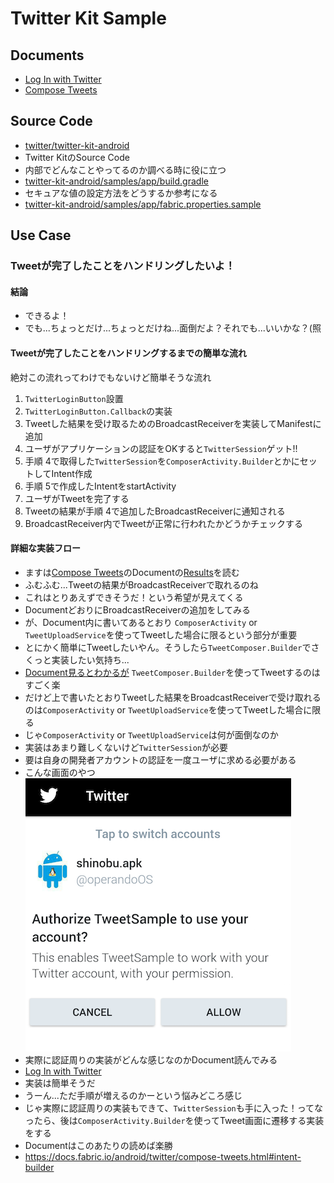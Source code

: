 # Twitter Kit Sample

## Documents

* [Log In with Twitter](https://docs.fabric.io/android/twitter/log-in-with-twitter.html)
* [Compose Tweets](https://docs.fabric.io/android/twitter/compose-tweets.html)
 
## Source Code

* [twitter/twitter-kit-android](twitter/twitter-kit-android)
 * Twitter KitのSource Code
 * 内部でどんなことやってるのか調べる時に役に立つ
* [twitter-kit-android/samples/app/build.gradle](https://github.com/twitter/twitter-kit-android/blob/master/samples/app/build.gradle)
 * セキュアな値の設定方法をどうするか参考になる
 * [twitter-kit-android/samples/app/fabric.properties.sample](https://github.com/twitter/twitter-kit-android/blob/master/samples/app/fabric.properties.sample)
 
## Use Case

### Tweetが完了したことをハンドリングしたいよ！

#### 結論

* できるよ！
* でも...ちょっとだけ...ちょっとだけね...面倒だよ？それでも...いいかな？(照

#### Tweetが完了したことをハンドリングするまでの簡単な流れ

絶対この流れってわけでもないけど簡単そうな流れ

1. `TwitterLoginButton`設置
2. `TwitterLoginButton.Callback`の実装
3. Tweetした結果を受け取るためのBroadcastReceiverを実装してManifestに追加
4. ユーザがアプリケーションの認証をOKすると`TwitterSession`ゲット!! 
5. 手順 4で取得した`TwitterSession`を`ComposerActivity.Builder`とかにセットしてIntent作成
6. 手順 5で作成したIntentをstartActivity
7. ユーザがTweetを完了する
8. Tweetの結果が手順 4で追加したBroadcastReceiverに通知される
9. BroadcastReceiver内でTweetが正常に行われたかどうかチェックする

#### 詳細な実装フロー

* ますは[Compose Tweets](https://docs.fabric.io/android/twitter/compose-tweets.html)のDocumentの[Results](https://docs.fabric.io/android/twitter/compose-tweets.html#results)を読む
 * ふむふむ...Tweetの結果がBroadcastReceiverで取れるのね
 * これはとりあえずできそうだ！という希望が見えてくる
 * DocumentどおりにBroadcastReceiverの追加をしてみる
 * が、Document内に書いてあるとおり `ComposerActivity` or `TweetUploadService`を使ってTweetした場合に限るという部分が重要
* とにかく簡単にTweetしたいやん。そうしたら`TweetComposer.Builder`でさくっと実装したい気持ち...
 * [Document見るとわかるが](https://docs.fabric.io/android/twitter/compose-tweets.html#compose-a-tweet) `TweetComposer.Builder`を使ってTweetするのはすごく楽
 * だけど上で書いたとおりTweetした結果をBroadcastReceiverで受け取れるのは`ComposerActivity` or `TweetUploadService`を使ってTweetした場合に限る
* じゃ`ComposerActivity` or `TweetUploadService`は何が面倒なのか
 * 実装はあまり難しくないけど`TwitterSession`が必要
 * 要は自身の開発者アカウントの認証を一度ユーザに求める必要がある
 * こんな画面のやつ
  ![image](./arts/twitter_OAuth.png)
* 実際に認証周りの実装がどんな感じなのかDocument読んでみる
 * [Log In with Twitter](https://docs.fabric.io/android/twitter/log-in-with-twitter.html)
 * 実装は簡単そうだ
 * うーん...ただ手順が増えるのかーという悩みどころ感じ
* じゃ実際に認証周りの実装もできて、`TwitterSession`も手に入った！ってなったら、後は`ComposerActivity.Builder`を使ってTweet画面に遷移する実装をする
 * Documentはこのあたりの読めば楽勝
 * https://docs.fabric.io/android/twitter/compose-tweets.html#intent-builder